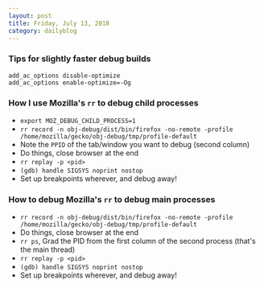 ```yaml
---
layout: post
title: Friday, July 13, 2018
category: dailyblog
---
```

### Tips for slightly faster debug builds
```
add_ac_options disable-optimize
add_ac_options enable-optimize=-Og
```
### How I use Mozilla's `rr` to debug child processes
- `export MOZ_DEBUG_CHILD_PROCESS=1`
- `rr record -n obj-debug/dist/bin/firefox -no-remote -profile /home/mozilla/gecko/obj-debug/tmp/profile-default`
- Note the `PPID` of the tab/window you want to debug (second column)
- Do things, close browser at the end
- `rr replay -p <pid>`
- `(gdb) handle SIGSYS noprint nostop`
- Set up breakpoints wherever, and debug away!


### How to debug Mozilla's `rr` to debug main processes
- `rr record -n obj-debug/dist/bin/firefox -no-remote -profile /home/mozilla/gecko/obj-debug/tmp/profile-default`
- Do things, close browser at the end
- `rr ps`, Grad the PID from the first column of the second process (that's the main thread)
- `rr replay -p <pid>`
- `(gdb) handle SIGSYS noprint nostop`
- Set up breakpoints wherever, and debug away!
